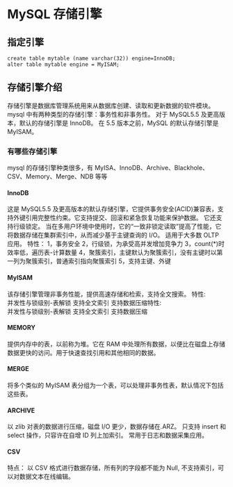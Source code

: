 # MySQL 存储引擎

## 指定引擎

```
create table mytable (name varchar(32)) engine=InnoDB;
alter table mytable engine = MyISAM;
```

## 存储引擎介绍

存储引擎是数据库管理系统用来从数据库创建、读取和更新数据的软件模块。
mysql 中有两种类型的存储引擎：事务性和非事务性。
对于 MySQL5.5 及更高版本，默认的存储引擎是 InnoDB。 在 5.5 版本之前，MySQL 的默认存储引擎是 MyISAM。

### 有哪些存储引擎

mysql 的存储引擎种类很多，有 MyISA、InnoDB、Archive、Blackhole、CSV、Memory、Merge、NDB 等等

#### InnoDB

这是 MySQL5.5 及更高版本的默认存储引擎，它提供事务安全(ACID)兼容表，支持外键引用完整性约束。它支持提交、回滚和紧急恢复功能来保护数据。
它还支持行级锁定。
当在多用户环境中使用时，它的“一致非锁定读取”提高了性能，它将数据存储在集群索引中，从而减少基于主键查询的 I/O。
适用于大多数 OLTP 应用。
特性：
1，事务安全
2，行级锁，为承受高并发增加竞争力
3，count(\*)时效率低，遍历表-计算数量
4，聚簇索引，主键默认为聚簇索引，没有主键时以第一列为聚簇索引，普通索引指向聚簇索引
5，支持主键、外键

#### MyISAM

该存储引擎管理非事务性能，提供高速存储和检索，支持全文搜索。
特性:  
 并发性与锁级别-表解锁
支持全文索引
支持数据压缩特性:  
 并发性与锁级别-表解锁
支持全文索引
支持数据压缩

#### MEMORY

提供内存中的表，以前称为堆。它在 RAM 中处理所有数据，以便比在磁盘上存储数据更快的访问。用于快速查找引用和其他相同的数据。

#### MERGE

将多个类似的 MyISAM 表分组为一个表，可以处理非事务性表，默认情况下包括这些表。

#### ARCHIVE

以 zlib 对表的数据进行压缩，磁盘 I/O 更少，数据存储在.ARZ。
只支持 insert 和 select 操作，只容许在自增 ID 列上加索引。
常用于日志和数据采集应用。

#### CSV

特点： 以 CSV 格式进行数据存储，所有列的字段都不能为 Null, 不支持索引，可以对数据文本在线编辑。
